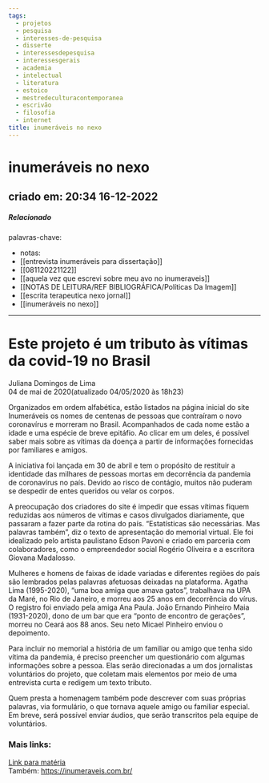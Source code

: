 ```yaml
---
tags:
  - projetos
  - pesquisa
  - interesses-de-pesquisa
  - disserte
  - interessesdepesquisa
  - interessesgerais
  - academia
  - intelectual
  - literatura
  - estoico
  - mestredeculturacontemporanea
  - escrivão
  - filosofia
  - internet
title: inumeráveis no nexo
---
```


# inumeráveis no nexo

## criado em: 20:34 16-12-2022

##### Relacionado

 palavras-chave:

- notas: 
- [[entrevista inumeráveis para dissertação]]
- [[081120221122]]
- [[aquela vez que escrevi sobre meu avo no inumeraveis]]
- [[NOTAS DE LEITURA/REF BIBLIOGRÁFICA/Políticas Da Imagem]]
- [[escrita terapeutica nexo jornal]]
- [[inumeráveis no nexo]]
---

# Este projeto é um tributo às vítimas da covid-19 no Brasil

Juliana Domingos de Lima  
04 de mai de 2020(atualizado 04/05/2020 às 18h23)

Organizados em ordem alfabética, estão listados na página inicial do site Inumeráveis os nomes de centenas de pessoas que contraíram o novo coronavírus e morreram no Brasil. Acompanhados de cada nome estão a idade e uma espécie de breve epitáfio. Ao clicar em um deles, é possível saber mais sobre as vítimas da doença a partir de informações fornecidas por familiares e amigos.

A iniciativa foi lançada em 30 de abril e tem o propósito de restituir a identidade das milhares de pessoas mortas em decorrência da pandemia de coronavírus no país. Devido ao risco de contágio, muitos não puderam se despedir de entes queridos ou velar os corpos.

A preocupação dos criadores do site é impedir que essas vítimas fiquem reduzidas aos números de vítimas e casos divulgados diariamente, que passaram a fazer parte da rotina do país. “Estatísticas são necessárias. Mas palavras também”, diz o texto de apresentação do memorial virtual. Ele foi idealizado pelo artista paulistano Edson Pavoni e criado em parceria com colaboradores, como o empreendedor social Rogério Oliveira e a escritora Giovana Madalosso.

Mulheres e homens de faixas de idade variadas e diferentes regiões do país são lembrados pelas palavras afetuosas deixadas na plataforma. Agatha Lima (1995-2020), “uma boa amiga que amava gatos”, trabalhava na UPA da Maré, no Rio de Janeiro, e morreu aos 25 anos em decorrência do vírus. O registro foi enviado pela amiga Ana Paula. João Ernando Pinheiro Maia (1931-2020), dono de um bar que era “ponto de encontro de gerações”, morreu no Ceará aos 88 anos. Seu neto Micael Pinheiro enviou o depoimento.

Para incluir no memorial a história de um familiar ou amigo que tenha sido vítima da pandemia, é preciso preencher um questionário com algumas informações sobre a pessoa. Elas serão direcionadas a um dos jornalistas voluntários do projeto, que coletam mais elementos por meio de uma entrevista curta e redigem um texto tributo.

Quem presta a homenagem também pode descrever com suas próprias palavras, via formulário, o que tornava aquele amigo ou familiar especial. Em breve, será possível enviar áudios, que serão transcritos pela equipe de voluntários.

### Mais links: 

[Link para matéria](https://www.nexojornal.com.br/expresso/2020/05/04/Este-projeto-%C3%A9-um-tributo-%C3%A0s-v%C3%ADtimas-da-covid-19-no-Brasil)  
Também: https://inumeraveis.com.br/
